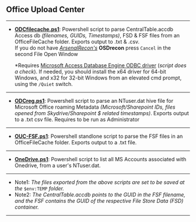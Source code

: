 
## Office Upload Center
__________________________________________________________________________________________

  * **[ODCfilecache.ps1](https://github.com/kacos2000/Other/blob/master/OfficeFileCache/ODCfilecache.ps1)**: Powershell script to parse CentralTable.accdb Access db *(filenames, GUIDs, Timestamps)*, FSD & FSF files from an OfficeFileCache folder. 
Exports output to .txt & .csv.<br> 
If you do not have *[ArsenalRecon's](https://arsenalrecon.com/)* **OSDrecon** press `Cancel` in the second File Open Window <br>

     *Requires [Microsoft Access Database Engine ODBC driver](https://www.microsoft.com/en-us/download/details.aspx?id=54920) (*script does a check*). If needed, you should install the x64 driver for 64-bit Windows, and x32 for 32-bit Windows from an elevated cmd prompt, using the `/Quiet` switch.
__________________________________________________________________________________________

  * **[ODCreg.ps1](https://github.com/kacos2000/Other/blob/master/OfficeFileCache/OUCreg.ps1)**: Powershell script to parse an NTuser.dat hive file for Microsoft Office roaming Metadata *(Microsoft/Sharepoint IDs, files opened from Skydrive/Sharepoint $ related timestamps)*. Exports output to a .txt csv file. Requires to be run as Administrator<br>
__________________________________________________________________________________________

  * **[OUC-FSF.ps1](https://github.com/kacos2000/Other/blob/master/OfficeFileCache/OUC-FSF.ps1)**: Powershell standlone script to parse the FSF files in an OfficeFileCache folder. Exports output to a .txt file.<br>
__________________________________________________________________________________________

* **[OneDrive.ps1](https://github.com/kacos2000/Other/blob/master/OfficeFileCache/OneDrive.ps1)**: Powershell script to list all MS Accounts associated with Onedrive, from a user's NTuser.dat.<br>
__________________________________________________________________________________________


   - Note1: *The files exported from the above scripts are set to be saved at the* `$env:TEMP` *folder.*
   - Note2: *The CentralTable.accdb points to the GUID in the FSF filename, and the FSF contains the GUID of the respective File Store Data (FSD) container.*
  __________________________________________________________________________________________
 

